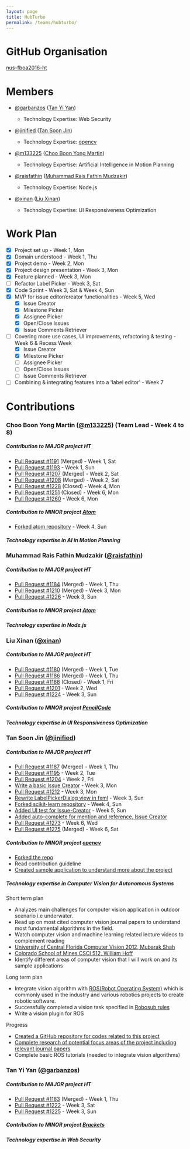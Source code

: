 ```yaml
---
layout: page
title: HubTurbo
permalink: /teams/hubturbo/
---
```


# GitHub Organisation
[nus-fboa2016-ht](https://github.com/nus-fboa2016-ht)

# Members

 - [@garbanzos](https://github.com/garbanzos)
   ([Tan Yi Yan](http://garbanzos.github.io))
   - Technology Expertise:
	 Web Security

 - [@jinified](https://github.com/jinified)
   ([Tan Soon Jin](http://jinified.github.io))
   - Technology Expertise:
	  [opencv](https://github.com/Itseez/opencv)

 - [@m133225](https://github.com/m133225)
   ([Choo Boon Yong Martin](http://m133225.github.io))
   - Technology Expertise:
	 Artificial Intelligence in Motion Planning

 - [@raisfathin](https://github.com/raisfathin)
   ([Muhammad Rais Fathin Mudzakir](http://raisfathin.github.io))
   - Technology Expertise:
	 Node.js

 - [@xinan](https://github.com/xinan)
   ([Liu Xinan](http://xinan.io))
   - Technology Expertise:
	 UI Responsiveness Optimization

# Work Plan

* [x] Project set up - Week 1, Mon
* [x] Domain understood - Week 1, Thu
* [x] Project demo - Week 2, Mon
* [x] Project design presentation - Week 3, Mon
* [x] Feature planned - Week 3, Mon
* [ ] Refactor Label Picker - Week 3, Sat
* [x] Code Sprint - Week 3, Sat & Week 4, Sun
* [x] MVP for issue editor/creator functionalities - Week 5, Wed
	* [x] Issue Creator
	* [x] Milestone Picker
	* [x] Assignee Picker
	* [x] Open/Close Issues
	* [x] Issue Comments Retriever
* [ ] Covering more use cases, UI improvements, refactoring & testing - Week 6 & Recess Week
	* [x] Issue Creator
	* [x] Milestone Picker
	* [ ] Assignee Picker
	* [ ] Open/Close Issues
	* [ ] Issue Comments Retriever
* [ ] Combining & integrating features into a 'label editor' - Week 7

# Contributions

### Choo Boon Yong Martin ([@m133225](https://github.com/m133225)) (Team Lead - Week 4 to 8)

##### Contribution to MAJOR project HT

* [Pull Request #1191](https://github.com/HubTurbo/HubTurbo/pull/1191) (Merged) - Week 1, Sat
* [Pull Request #1193](https://github.com/HubTurbo/HubTurbo/pull/1193) - Week 1, Sun
* [Pull Request #1207](https://github.com/HubTurbo/HubTurbo/pull/1207) (Merged) - Week 2, Sat
* [Pull Request #1208](https://github.com/HubTurbo/HubTurbo/pull/1208) (Merged) - Week 2, Sat
* [Pull Request #1228](https://github.com/HubTurbo/HubTurbo/pull/1228) (Closed) - Week 4, Mon
* [Pull Request #1251](https://github.com/HubTurbo/HubTurbo/pull/1251) (Closed) - Week 6, Mon
* [Pull Request #1260](https://github.com/HubTurbo/HubTurbo/pull/1260) - Week 6, Mon

##### Contribution to MINOR project [Atom](https://github.com/atom/atom)

* [Forked atom repository](https://github.com/m133225/atom) - Week 4, Sun

##### Technology expertise in AI in Motion Planning

### Muhammad Rais Fathin Mudzakir ([@raisfathin](https://github.com/raisfathin))

##### Contribution to MAJOR project HT

* [Pull Request #1184](https://github.com/HubTurbo/HubTurbo/pull/1184) (Merged) - Week 1, Thu
* [Pull Request #1210](https://github.com/HubTurbo/HubTurbo/pull/1210) (Merged) - Week 3, Mon
* [Pull Request #1226](https://github.com/HubTurbo/HubTurbo/pull/1226) - Week 3, Sun

##### Contribution to MINOR project [Atom](https://github.com/atom/atom)

##### Technology expertise in Node.js

### Liu Xinan ([@xinan](https://github.com/xinan))

##### Contribution to MAJOR project HT

* [Pull Request #1180](https://github.com/HubTurbo/HubTurbo/pull/1180) (Merged) - Week 1, Tue
* [Pull Request #1186](https://github.com/HubTurbo/HubTurbo/pull/1186) (Merged) - Week 1, Thu
* [Pull Request #1188](https://github.com/HubTurbo/HubTurbo/pull/1188) (Closed) - Week 1, Fri
* [Pull Request #1201](https://github.com/HubTurbo/HubTurbo/pull/1201) - Week 2, Wed
* [Pull Request #1224](https://github.com/HubTurbo/HubTurbo/pull/1224) - Week 3, Sun

##### Contribution to MINOR project [PencilCode](https://github.com/PencilCode/pencilcode/)

##### Technology expertise in UI Responsiveness Optimization

### Tan Soon Jin ([@jinified](https://github.com/jinified))

##### Contribution to MAJOR project HT

* [Pull Request #1187](https://github.com/HubTurbo/HubTurbo/pull/1187) (Merged) - Week 1, Thu
* [Pull Request #1195](https://github.com/HubTurbo/HubTurbo/pull/1195) - Week 2, Tue
* [Pull Request #1204](https://github.com/HubTurbo/HubTurbo/pull/1204) - Week 2, Fri
* [Write a basic Issue Creator](https://github.com/jinified/HubTurbo/tree/issue-creator/src/main/java/ui/components/issue_creators) - Week 3, Mon
* [Pull Request #1212](https://github.com/HubTurbo/HubTurbo/pull/1212) - Week 3, Mon
* [Rewrite LabelPickerDialog view in fxml](https://github.com/nus-fboa2016-ht/HubTurbo/blob/SuperAwesomeLabelPicker/src/main/resources/ui/fxml/LabelPickerView.fxml) - Week 3, Sun
* [Forked scikit-learn repository](https://github.com/jinified/scikit-learn) - Week 4, Sun
* [Added UI test for Issue-Creator](https://github.com/nus-fboa2016-ht/HubTurbo/blob/issue-creator/src/test/java/unstable/IssueCreatorTest.java) - Week 5, Sun
* [Added auto-complete for mention and reference, Issue Creator](https://github.com/nus-fboa2016-ht/HubTurbo/blob/issue-creator/src/main/java/ui/components/issue_creators/IssueContentPane.java)
* [Pull Request #1273](https://github.com/HubTurbo/HubTurbo/pull/1273) - Week 6, Wed
* [Pull Request #1275](https://github.com/HubTurbo/HubTurbo/pull/1275) (Merged) - Week 6, Sat

##### Contribution to MINOR project [opencv](https://github.com/Itseez/opencv)
- [Forked the repo](https://github.com/jinified/opencv)
- Read contribution guideline
- [Created sample application to understand more about the project](https://github.com/jinified/visionx/blob/master/scripts/vision_lib/draw.py)

##### Technology expertise in Computer Vision for Autonomous Systems
Short term plan
- Analyzes main challenges for computer vision application in outdoor scenario i.e underwater.
- Read up on most cited computer vision journal papers to understand most fundamental algorithms in the field.
- Watch computer vision and machine learning related lecture videos to complement reading
 - [University of Central Florida Computer Vision 2012, Mubarak Shah](https://www.youtube.com/watch?v=715uLCHt4jE&list=PLd3hlSJsX_Imk_BPmB_H3AQjFKZS9XgZm)
 - [Colorado School of Mines CSCI 512, William Hoff](https://www.youtube.com/watch?v=skaQfPQFSyY&list=PL7v9EfkjLswLfjcI-qia-Z-e3ntl9l6vp)
- Identify different areas of computer vision that I will work on and its sample applications

Long term plan
- Integrate vision algorithm with [ROS(Robot Operating System)](http://www.ros.org/) which is commonly used in the industry and various robotics projects to create robotic software.
- Successfully completed a vision task specified in [Robosub rules](http://www.auvsifoundation.org/foundation/competitions/competition-central/robosub)
- Write a vision plugin for ROS

Progress
- [Created a GitHub repository for codes related to this project](https://github.com/jinified/visionx)
- [Complete research of potential focus areas of the project including relevant journal papers](https://github.com/jinified/visionx/blob/master/doc/Research.md)
- Complete basic ROS tutorials (needed to integrate vision algorithms)

### Tan Yi Yan ([@garbanzos](https://github.com/garbanzos))

##### Contribution to MAJOR project HT

* [Pull Request #1183](https://github.com/HubTurbo/HubTurbo/pull/1183) (Merged) - Week 1, Thu
* [Pull Request #1222](https://github.com/HubTurbo/HubTurbo/pull/1222) - Week 3, Sat
* [Pull Request #1225](https://github.com/HubTurbo/HubTurbo/pull/1225) - Week 3, Sun

##### Contribution to MINOR project [Brackets](https://github.com/adobe/brackets)

##### Technology expertise in Web Security
